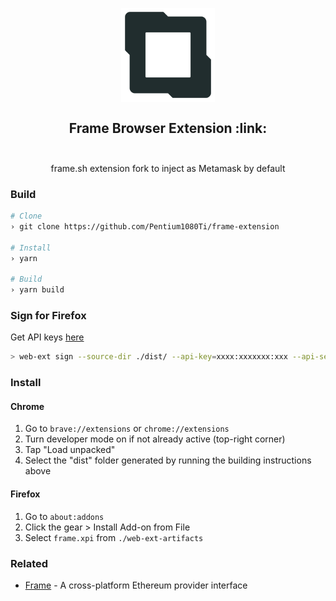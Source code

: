 <h2 align="center">
  <br>
  <img src="https://github.com/floating/frame/raw/master/asset/png/FrameLogo512.png?raw=true" alt="Frame" width="150" />
  <br>
  <br>
  <div align="center">Frame Browser Extension :link: </div>
  <br>
</h2>

<center><p>frame.sh extension fork to inject as Metamask by default</p></center>

### Build
```bash
# Clone
› git clone https://github.com/Pentium1080Ti/frame-extension

# Install
› yarn

# Build
› yarn build
```

### Sign for Firefox
Get API keys [here](https://addons.mozilla.org/en-US/developers/addon/api/key/)
```bash
> web-ext sign --source-dir ./dist/ --api-key=xxxx:xxxxxxx:xxx --api-secret=xxxxxxxxxxxxxxxxxxxxxxxxxxxxxxxxxxxxxxxxxxxxxx
```

### Install
#### Chrome
1. Go to `brave://extensions` or `chrome://extensions`
2. Turn developer mode on if not already active (top-right corner)
3. Tap "Load unpacked"
4. Select the "dist" folder generated by running the building instructions above

#### Firefox
1. Go to `about:addons`
2. Click the gear > Install Add-on from File
3. Select `frame.xpi` from `./web-ext-artifacts`

### Related
  - [Frame](https://github.com/floating/frame) - A cross-platform Ethereum provider interface